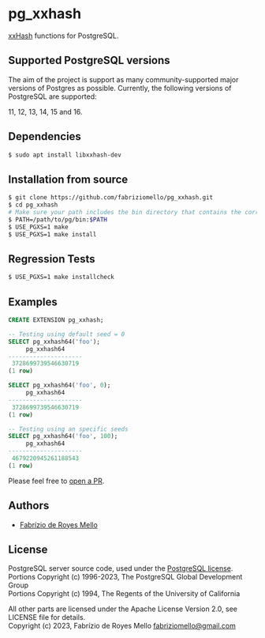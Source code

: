 # pg_xxhash
[xxHash](https://github.com/Cyan4973/xxHash) functions for PostgreSQL.

## Supported PostgreSQL versions

The aim of the project is support as many community-supported major versions of Postgres as possible. Currently, the following versions of PostgreSQL are supported:

11, 12, 13, 14, 15 and 16.

## Dependencies

```sh
$ sudo apt install libxxhash-dev
```

## Installation from source

```sh
$ git clone https://github.com/fabriziomello/pg_xxhash.git
$ cd pg_xxhash
# Make sure your path includes the bin directory that contains the correct `pg_config`
$ PATH=/path/to/pg/bin:$PATH
$ USE_PGXS=1 make
$ USE_PGXS=1 make install
```

## Regression Tests

```sh
$ USE_PGXS=1 make installcheck
```

## Examples

```sql
CREATE EXTENSION pg_xxhash;

-- Testing using default seed = 0
SELECT pg_xxhash64('foo');
     pg_xxhash64     
---------------------
 3728699739546630719
(1 row)

SELECT pg_xxhash64('foo', 0);
     pg_xxhash64     
---------------------
 3728699739546630719
(1 row)

-- Testing using an specific seeds
SELECT pg_xxhash64('foo', 100);
     pg_xxhash64     
---------------------
 4679220945261188543
(1 row)
```


Please feel free to [open a PR](https://github.com/fabriziomello/pg_xxhash/pull/new/master).

## Authors

- [Fabrízio de Royes Mello](mailto:fabriziomello@gmail.com)

## License

PostgreSQL server source code, used under the [PostgreSQL license](https://www.postgresql.org/about/licence/).<br>
Portions Copyright (c) 1996-2023, The PostgreSQL Global Development Group<br>
Portions Copyright (c) 1994, The Regents of the University of California

All other parts are licensed under the Apache License Version 2.0, see LICENSE file for details.<br>
Copyright (c) 2023, Fabrízio de Royes Mello <fabriziomello@gmail.com>

